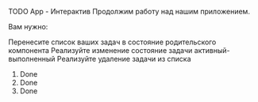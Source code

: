 
TODO App - Интерактив
Продолжим работу над нашим приложением.

Вам нужно:

Перенесите список ваших задач в состояние родительского компонента
Реализуйте изменение состояние задачи активный-выполненный
Реализуйте удаление задачи из списка

1. Done
2. Done
3. Done